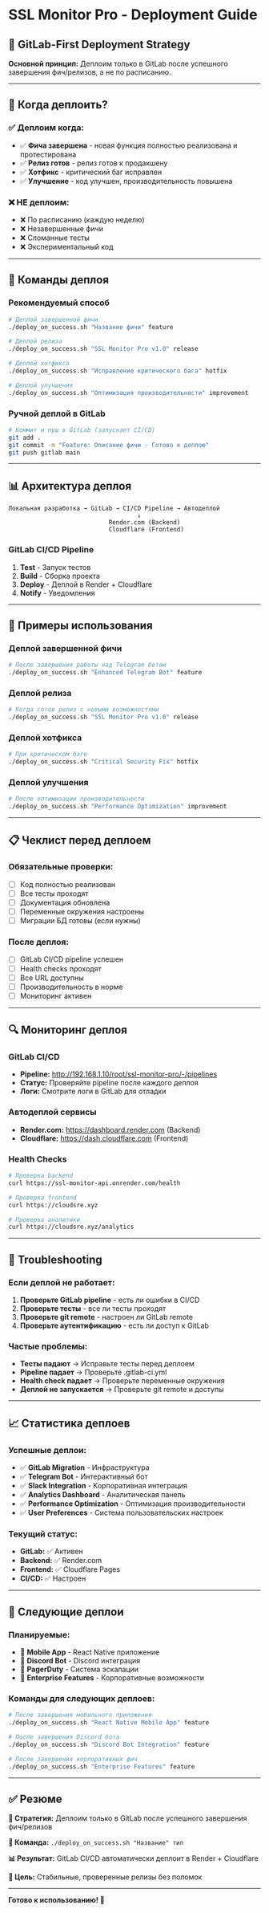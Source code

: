 # SSL Monitor Pro - Deployment Guide

## 🎯 GitLab-First Deployment Strategy

**Основной принцип:** Деплоим только в GitLab после успешного завершения фич/релизов, а не по расписанию.

---

## 🚀 Когда деплоить?

### ✅ Деплоим когда:
- ✅ **Фича завершена** - новая функция полностью реализована и протестирована
- ✅ **Релиз готов** - релиз готов к продакшену
- ✅ **Хотфикс** - критический баг исправлен
- ✅ **Улучшение** - код улучшен, производительность повышена

### ❌ НЕ деплоим:
- ❌ По расписанию (каждую неделю)
- ❌ Незавершенные фичи
- ❌ Сломанные тесты
- ❌ Экспериментальный код

---

## 🔧 Команды деплоя

### Рекомендуемый способ
```bash
# Деплой завершенной фичи
./deploy_on_success.sh "Название фичи" feature

# Деплой релиза
./deploy_on_success.sh "SSL Monitor Pro v1.0" release

# Деплой хотфикса
./deploy_on_success.sh "Исправление критического бага" hotfix

# Деплой улучшения
./deploy_on_success.sh "Оптимизация производительности" improvement
```

### Ручной деплой в GitLab
```bash
# Коммит и пуш в GitLab (запускает CI/CD)
git add .
git commit -m "Feature: Описание фичи - Готово к деплою"
git push gitlab main
```

---

## 📊 Архитектура деплоя

```
Локальная разработка → GitLab → CI/CD Pipeline → Автодеплой
                                    ↓
                            Render.com (Backend)
                            Cloudflare (Frontend)
```

### GitLab CI/CD Pipeline
1. **Test** - Запуск тестов
2. **Build** - Сборка проекта
3. **Deploy** - Деплой в Render + Cloudflare
4. **Notify** - Уведомления

---

## 🎯 Примеры использования

### Деплой завершенной фичи
```bash
# После завершения работы над Telegram ботом
./deploy_on_success.sh "Enhanced Telegram Bot" feature
```

### Деплой релиза
```bash
# Когда готов релиз с новыми возможностями
./deploy_on_success.sh "SSL Monitor Pro v1.0" release
```

### Деплой хотфикса
```bash
# При критическом баге
./deploy_on_success.sh "Critical Security Fix" hotfix
```

### Деплой улучшения
```bash
# После оптимизации производительности
./deploy_on_success.sh "Performance Optimization" improvement
```

---

## 📋 Чеклист перед деплоем

### Обязательные проверки:
- [ ] Код полностью реализован
- [ ] Все тесты проходят
- [ ] Документация обновлена
- [ ] Переменные окружения настроены
- [ ] Миграции БД готовы (если нужны)

### После деплоя:
- [ ] GitLab CI/CD pipeline успешен
- [ ] Health checks проходят
- [ ] Все URL доступны
- [ ] Производительность в норме
- [ ] Мониторинг активен

---

## 🔍 Мониторинг деплоя

### GitLab CI/CD
- **Pipeline:** http://192.168.1.10/root/ssl-monitor-pro/-/pipelines
- **Статус:** Проверяйте pipeline после каждого деплоя
- **Логи:** Смотрите логи в GitLab для отладки

### Автодеплой сервисы
- **Render.com:** https://dashboard.render.com (Backend)
- **Cloudflare:** https://dash.cloudflare.com (Frontend)

### Health Checks
```bash
# Проверка backend
curl https://ssl-monitor-api.onrender.com/health

# Проверка frontend
curl https://cloudsre.xyz

# Проверка аналитики
curl https://cloudsre.xyz/analytics
```

---

## 🚨 Troubleshooting

### Если деплой не работает:
1. **Проверьте GitLab pipeline** - есть ли ошибки в CI/CD
2. **Проверьте тесты** - все ли тесты проходят
3. **Проверьте git remote** - настроен ли GitLab remote
4. **Проверьте аутентификацию** - есть ли доступ к GitLab

### Частые проблемы:
- **Тесты падают** → Исправьте тесты перед деплоем
- **Pipeline падает** → Проверьте .gitlab-ci.yml
- **Health check падает** → Проверьте переменные окружения
- **Деплой не запускается** → Проверьте git remote и доступы

---

## 📈 Статистика деплоев

### Успешные деплои:
- ✅ **GitLab Migration** - Инфраструктура
- ✅ **Telegram Bot** - Интерактивный бот
- ✅ **Slack Integration** - Корпоративная интеграция
- ✅ **Analytics Dashboard** - Аналитическая панель
- ✅ **Performance Optimization** - Оптимизация производительности
- ✅ **User Preferences** - Система пользовательских настроек

### Текущий статус:
- **GitLab:** ✅ Активен
- **Backend:** ✅ Render.com
- **Frontend:** ✅ Cloudflare Pages
- **CI/CD:** ✅ Настроен

---

## 🎯 Следующие деплои

### Планируемые:
- 🔄 **Mobile App** - React Native приложение
- 🔄 **Discord Bot** - Discord интеграция
- 🔄 **PagerDuty** - Система эскалации
- 🔄 **Enterprise Features** - Корпоративные возможности

### Команды для следующих деплоев:
```bash
# После завершения мобильного приложения
./deploy_on_success.sh "React Native Mobile App" feature

# После завершения Discord бота
./deploy_on_success.sh "Discord Bot Integration" feature

# После завершения корпоративных фич
./deploy_on_success.sh "Enterprise Features" feature
```

---

## ✅ Резюме

**🎯 Стратегия:** Деплоим только в GitLab после успешного завершения фич/релизов

**🔧 Команда:** `./deploy_on_success.sh "Название" тип`

**📊 Результат:** GitLab CI/CD автоматически деплоит в Render + Cloudflare

**🚀 Цель:** Стабильные, проверенные релизы без поломок

---

**Готово к использованию! 🎉**
